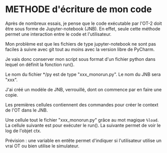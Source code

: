 # METHODE d'écriture de mon code

Après de nombreux essais, je pense que le code exécutable par l'OT-2 doit être sous forme de Jupyter-notebook (JNB). 
En effet, seule cette méthode permet une interaction entre le code et l'utilisateur.

Mon problème est que les fichiers de type jupyter-notebook ne sont pas faciles à suivre avec git tout au moins avec la 
version libre de PyCharm.  

Je vais donc conserver mon script sous format d'un fichier python dans lequel on définit la fonction run().

Le nom du fichier */py est de type "xxx_monorun.py". Le nom du JNB sera "xxx".

J'ai créé un modèle de JNB, verrouillé, dont on commence par en faire une copie.

Les premières cellules contiennent des commandes pour créer le context de l'OT dans le JNB.

Une cellule tout le fichier "xxx_monorun.py" grâce au mot magique `%load`. 
La cellule suivante est pour exécuter le run().
La suivante permet de voir le log de l'objet ctx.

Prévision : une variable en entête permet d'indiquer si l'utilisateur utilise un vrai OT ou bien utilise le simulateur.
